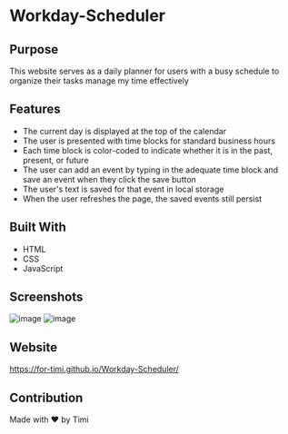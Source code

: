 # Workday-Scheduler


## Purpose
This website serves as a daily planner for users with a busy schedule to organize their tasks manage my time effectively

## Features
* The current day is displayed at the top of the calendar
* The user is presented with time blocks for standard business hours
* Each time block is color-coded to indicate whether it is in the past, present, or future
* The user can add an event by typing in the adequate time block and save an event when they click the save button
* The user's text is saved for that event in local storage
* When the user refreshes the page, the saved events still persist

## Built With
* HTML
* CSS
* JavaScript

## Screenshots
![image](https://user-images.githubusercontent.com/104241247/182057980-96d2e9da-942b-4117-86fd-1b8db2125443.png)
![image](https://user-images.githubusercontent.com/104241247/182057555-2bc02635-bff2-4b36-967f-857b543834f5.png)








## Website
https://for-timi.github.io/Workday-Scheduler/

## Contribution
Made with ❤️ by Timi
